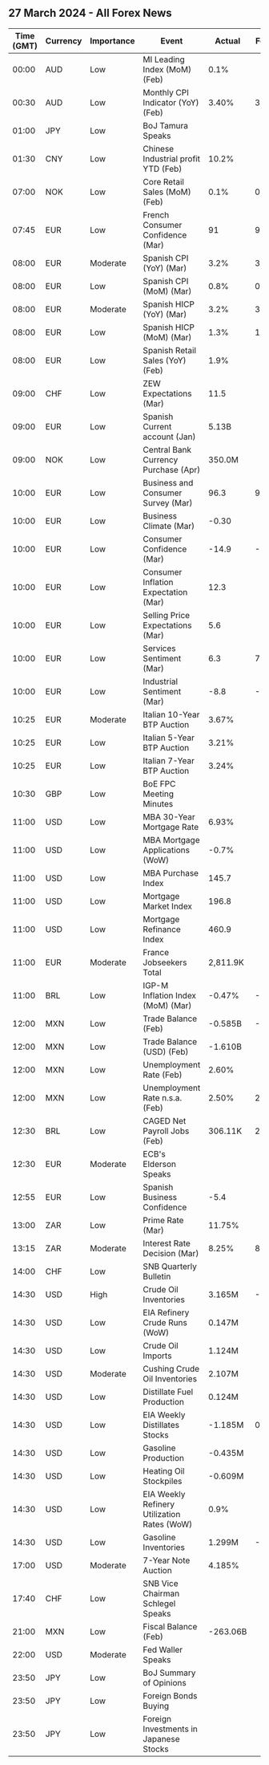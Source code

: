 ## 27 March 2024 - All Forex News

| Time (GMT) | Currency | Importance | Event | Actual | Forecast | Previous |
|------|----------|------------|-------|--------|----------|----------|
| 00:00 | AUD | Low | MI Leading Index (MoM) (Feb) | 0.1% |  | -0.1% |
| 00:30 | AUD | Low | Monthly CPI Indicator (YoY) (Feb) | 3.40% | 3.50% | 3.40% |
| 01:00 | JPY | Low | BoJ Tamura Speaks |  |  |  |
| 01:30 | CNY | Low | Chinese Industrial profit YTD (Feb) | 10.2% |  | -2.3% |
| 07:00 | NOK | Low | Core Retail Sales (MoM) (Feb) | 0.1% | 0.2% | -0.1% |
| 07:45 | EUR | Low | French Consumer Confidence (Mar) | 91 | 90 | 90 |
| 08:00 | EUR | Moderate | Spanish CPI (YoY) (Mar) | 3.2% | 3.1% | 2.8% |
| 08:00 | EUR | Low | Spanish CPI (MoM) (Mar) | 0.8% | 0.6% | 0.4% |
| 08:00 | EUR | Moderate | Spanish HICP (YoY) (Mar) | 3.2% | 3.3% | 2.9% |
| 08:00 | EUR | Low | Spanish HICP (MoM) (Mar) | 1.3% | 1.2% | 0.4% |
| 08:00 | EUR | Low | Spanish Retail Sales (YoY) (Feb) | 1.9% |  | 0.5% |
| 09:00 | CHF | Low | ZEW Expectations (Mar) | 11.5 |  | 10.2 |
| 09:00 | EUR | Low | Spanish Current account (Jan) | 5.13B |  | 1.54B |
| 09:00 | NOK | Low | Central Bank Currency Purchase (Apr) | 350.0M |  | 350.0M |
| 10:00 | EUR | Low | Business and Consumer Survey (Mar) | 96.3 | 96.3 | 95.5 |
| 10:00 | EUR | Low | Business Climate (Mar) | -0.30 |  | -0.41 |
| 10:00 | EUR | Low | Consumer Confidence (Mar) | -14.9 | -14.9 | -15.5 |
| 10:00 | EUR | Low | Consumer Inflation Expectation (Mar) | 12.3 |  | 15.4 |
| 10:00 | EUR | Low | Selling Price Expectations (Mar) | 5.6 |  | 3.9 |
| 10:00 | EUR | Low | Services Sentiment (Mar) | 6.3 | 7.8 | 6.0 |
| 10:00 | EUR | Low | Industrial Sentiment (Mar) | -8.8 | -9.0 | -9.4 |
| 10:25 | EUR | Moderate | Italian 10-Year BTP Auction | 3.67% |  | 3.91% |
| 10:25 | EUR | Low | Italian 5-Year BTP Auction | 3.21% |  | 3.41% |
| 10:25 | EUR | Low | Italian 7-Year BTP Auction | 3.24% |  | 3.31% |
| 10:30 | GBP | Low | BoE FPC Meeting Minutes |  |  |  |
| 11:00 | USD | Low | MBA 30-Year Mortgage Rate | 6.93% |  | 6.97% |
| 11:00 | USD | Low | MBA Mortgage Applications (WoW) | -0.7% |  | -1.6% |
| 11:00 | USD | Low | MBA Purchase Index | 145.7 |  | 146.0 |
| 11:00 | USD | Low | Mortgage Market Index | 196.8 |  | 198.2 |
| 11:00 | USD | Low | Mortgage Refinance Index | 460.9 |  | 468.4 |
| 11:00 | EUR | Moderate | France Jobseekers Total | 2,811.9K |  | 2,827.7K |
| 11:00 | BRL | Low | IGP-M Inflation Index (MoM) (Mar) | -0.47% | -0.22% | -0.52% |
| 12:00 | MXN | Low | Trade Balance (Feb) | -0.585B | -0.200B | -4.315B |
| 12:00 | MXN | Low | Trade Balance (USD) (Feb) | -1.610B |  | -0.291B |
| 12:00 | MXN | Low | Unemployment Rate (Feb) | 2.60% |  | 2.80% |
| 12:00 | MXN | Low | Unemployment Rate n.s.a. (Feb) | 2.50% | 2.80% | 2.90% |
| 12:30 | BRL | Low | CAGED Net Payroll Jobs (Feb) | 306.11K | 245.00K | 180.40K |
| 12:30 | EUR | Moderate | ECB's Elderson Speaks |  |  |  |
| 12:55 | EUR | Low | Spanish Business Confidence | -5.4 |  | -4.5 |
| 13:00 | ZAR | Low | Prime Rate (Mar) | 11.75% |  | 11.75% |
| 13:15 | ZAR | Moderate | Interest Rate Decision (Mar) | 8.25% | 8.25% | 8.25% |
| 14:00 | CHF | Low | SNB Quarterly Bulletin |  |  |  |
| 14:30 | USD | High | Crude Oil Inventories | 3.165M | -0.700M | -1.952M |
| 14:30 | USD | Low | EIA Refinery Crude Runs (WoW) | 0.147M |  | 0.127M |
| 14:30 | USD | Low | Crude Oil Imports | 1.124M |  | -0.947M |
| 14:30 | USD | Moderate | Cushing Crude Oil Inventories | 2.107M |  | -0.018M |
| 14:30 | USD | Low | Distillate Fuel Production | 0.124M |  | 0.128M |
| 14:30 | USD | Low | EIA Weekly Distillates Stocks | -1.185M | 0.518M | 0.624M |
| 14:30 | USD | Low | Gasoline Production | -0.435M |  | -0.263M |
| 14:30 | USD | Low | Heating Oil Stockpiles | -0.609M |  | 0.486M |
| 14:30 | USD | Low | EIA Weekly Refinery Utilization Rates (WoW) | 0.9% |  | 1.0% |
| 14:30 | USD | Low | Gasoline Inventories | 1.299M | -1.650M | -3.310M |
| 17:00 | USD | Moderate | 7-Year Note Auction | 4.185% |  | 4.327% |
| 17:40 | CHF | Low | SNB Vice Chairman Schlegel Speaks |  |  |  |
| 21:00 | MXN | Low | Fiscal Balance (Feb) | -263.06B |  | -159.14B |
| 22:00 | USD | Moderate | Fed Waller Speaks |  |  |  |
| 23:50 | JPY | Low | BoJ Summary of Opinions |  |  |  |
| 23:50 | JPY | Low | Foreign Bonds Buying |  |  | -803.9B |
| 23:50 | JPY | Low | Foreign Investments in Japanese Stocks |  |  | -1,461.6B |
